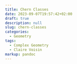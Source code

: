 ```yaml
---
title: Chern Classes
date: 2023-09-07T19:57:42+02:00
draft: true
description: null
slug: chern-classes
categories:
  - Geometry
tags:
  - Complex Geometry
  - Claire Voisin
markup: pandoc
---
```

